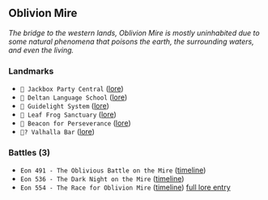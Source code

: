 ## Oblivion Mire

*The bridge to the western lands, Oblivion Mire is mostly uninhabited due to some natural phenomena that poisons the earth, the surrounding waters, and even the living.*
### Landmarks
- `🎊 Jackbox Party Central` ([lore](<https://zeithalt.github.io//r/jackbox_party_central.html>))
- `💬 Deltan Language School` ([lore](<https://zeithalt.github.io//r/deltan_language_school.html>))
- `🔦 Guidelight System` ([lore](<https://zeithalt.github.io//r/guidelight_system.html>))
- `🐸 Leaf Frog Sanctuary` ([lore](<https://zeithalt.github.io//r/leaf_frog_sanctuary.html>))
- `🏮 Beacon for Perseverance` ([lore](<https://zeithalt.github.io//r/beacon_for_perseverance.html>))
- `🥡? Valhalla Bar` ([lore](<https://zeithalt.github.io//r/valhalla_bar.html>))
### Battles (3)
- `Eon 491 - The Oblivious Battle on the Mire` ([timeline](<https://zeithalt.github.io//t/#eon0491>))
- `Eon 536 - The Dark Night on the Mire` ([timeline](<https://zeithalt.github.io//t/#eon0536>))
- `Eon 554 - The Race for Oblivion Mire` ([timeline](<https://zeithalt.github.io//t/#eon0554>))
[full lore entry](<https://zeithalt.github.io//r/oblivion_mire.html>)
